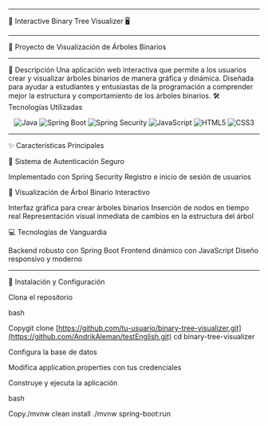 ------------------------------------------------------------------

🌳 Interactive Binary Tree Visualizer 🖥️

------------------------------------------------------------------

🚀 Proyecto de Visualización de Árboles Binarios

------------------------------------------------------------------

📝 Descripción
Una aplicación web interactiva que permite a los usuarios crear y visualizar árboles binarios de manera gráfica y dinámica. Diseñada para ayudar a estudiantes y entusiastas de la programación a comprender mejor la estructura y comportamiento de los árboles binarios.
🛠️ Tecnologías Utilizadas
<p align="center">
  <img src="https://img.shields.io/badge/Java-ED8B00?style=for-the-badge&logo=java&logoColor=white" alt="Java">
  <img src="https://img.shields.io/badge/Spring_Boot-6DB33F?style=for-the-badge&logo=springboot&logoColor=white" alt="Spring Boot">
  <img src="https://img.shields.io/badge/Spring_Security-6DB33F?style=for-the-badge&logo=springsecurity&logoColor=white" alt="Spring Security">
  <img src="https://img.shields.io/badge/JavaScript-F7DF1E?style=for-the-badge&logo=javascript&logoColor=black" alt="JavaScript">
  <img src="https://img.shields.io/badge/HTML5-E34F26?style=for-the-badge&logo=html5&logoColor=white" alt="HTML5">
  <img src="https://img.shields.io/badge/CSS3-1572B6?style=for-the-badge&logo=css3&logoColor=white" alt="CSS3">
</p>

------------------------------------------------------------------

✨ Características Principales

🔐 Sistema de Autenticación Seguro

Implementado con Spring Security
Registro e inicio de sesión de usuarios


🌲 Visualización de Árbol Binario Interactivo

Interfaz gráfica para crear árboles binarios
Inserción de nodos en tiempo real
Representación visual inmediata de cambios en la estructura del árbol


💻 Tecnologías de Vanguardia

Backend robusto con Spring Boot
Frontend dinámico con JavaScript
Diseño responsivo y moderno

------------------------------------------------------------------

🚀 Instalación y Configuración

Clona el repositorio

bash

Copygit clone [https://github.com/tu-usuario/binary-tree-visualizer.git](https://github.com/AndrikAleman/testEnglish.git)
cd binary-tree-visualizer

Configura la base de datos

Modifica application.properties con tus credenciales

Construye y ejecuta la aplicación

bash

Copy./mvnw clean install
./mvnw spring-boot:run
